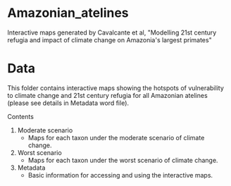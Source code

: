 
# Amazonian_atelines

<!-- badges: start -->
<!-- badges: end -->

Interactive maps generated by Cavalcante et al, "Modelling 21st century refugia and impact of climate change on Amazonia's largest primates"

# Data
This folder contains interactive maps showing the hotspots of vulnerability to climate change and 21st century refugia for all Amazonian atelines (please
see details in Metadata word file).

Contents
1. Moderate scenario
    - Maps for each taxon under the moderate scenario of climate change.
2. Worst scenario
    - Maps for each taxon under the worst scenario of climate change.
2. Metadata
    - Basic information for accessing and using the interactive maps.
